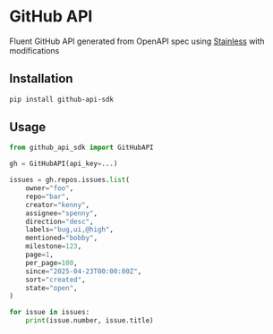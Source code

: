 # GitHub API

Fluent GitHub API generated from OpenAPI spec using [Stainless](https://github.com/stainless-api) with modifications

## Installation

```bash
pip install github-api-sdk
```

## Usage

```python
from github_api_sdk import GitHubAPI

gh = GitHubAPI(api_key=...)

issues = gh.repos.issues.list(
    owner="foo",
    repo="bar",
    creator="kenny",
    assignee="spenny",
    direction="desc",
    labels="bug,ui,@high",
    mentioned="bobby",
    milestone=123,
    page=1,
    per_page=100,
    since="2025-04-23T00:00:00Z",
    sort="created",
    state="open",
)

for issue in issues:
    print(issue.number, issue.title)

```
